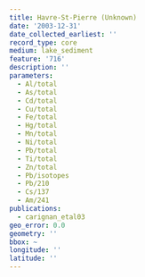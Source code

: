 ```yaml
---
title: Havre-St-Pierre (Unknown)
date: '2003-12-31'
date_collected_earliest: ''
record_type: core
medium: lake_sediment
feature: '716'
description: ''
parameters:
  - Al/total
  - As/total
  - Cd/total
  - Cu/total
  - Fe/total
  - Hg/total
  - Mn/total
  - Ni/total
  - Pb/total
  - Ti/total
  - Zn/total
  - Pb/isotopes
  - Pb/210
  - Cs/137
  - Am/241
publications:
  - carignan_etal03
geo_error: 0.0
geometry: ''
bbox: ~
longitude: ''
latitude: ''
---
```

